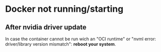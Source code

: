 # Docker not running/starting

## After nvidia driver update

In case the container cannot be run wich an "OCI runtime" or "nvml error: driver/library version mismatch": **reboot your system**.


